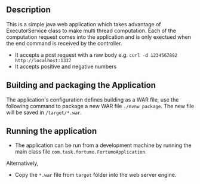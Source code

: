 ## Description
This is a simple java web application which takes advantage of ExecutorService class to make multi thread computation. Each of the computation request comes into the application and is only exectued when the end command is received by the controller.
* It accepts a post request with a raw body e.g. `curl -d 1234567892 http://localhost:1337`
* It accepts positive and negative numbers

## Building and packaging the Application

The application's configuration defines building as a WAR file, use the following command to package a new WAR file `./mvnw package`.
The new file will be saved in `/target/*.war`.

## Running the application

* The application can be run from a development machine by running the main class file `com.task.fortumo.FortumoApplication`.

Alternatively,
* Copy the `*.war` file from `target` folder into the web server engine.

